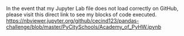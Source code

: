 In the event that my Jupyter Lab file does not load correctly on GitHub, please visit this direct link to see my blocks of code executed. https://nbviewer.jupyter.org/github/cecind123/pandas-challenge/blob/master/PyCitySchools/Academy_of_PyHW.ipynb
